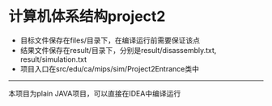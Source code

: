 # 计算机体系结构project2

- 目标文件保存在files/目录下，在编译运行前需要保证该点
- 结果文件保存在result/目录下，分别是result/disassembly.txt, result/simulation.txt
- 项目入口在src/edu/ca/mips/sim/Project2Entrance类中

****

本项目为plain JAVA项目，可以直接在IDEA中编译运行
